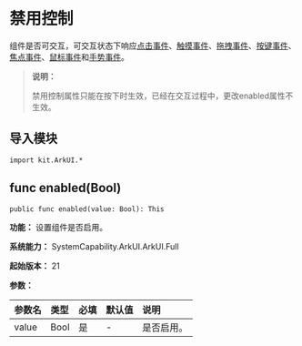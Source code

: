 # 禁用控制

组件是否可交互，可交互状态下响应[点击事件](./cj-universal-event-click.md#)、[触摸事件](./cj-universal-event-touch.md)、[拖拽事件](./cj-universal-event-drag.md)、[按键事件](./cj-universal-event-key.md)、[焦点事件](../../../application-dev/source_zh_cn/arkui-cj/cj-common-events-focus-event.md)、[鼠标事件](./cj-universal-event-mouse.md)和[手势事件](./cj-universal-gesture-bind.md)。

> **说明：**
>
> 禁用控制属性只能在按下时生效，已经在交互过程中，更改enabled属性不生效。

## 导入模块

```cangjie
import kit.ArkUI.*
```

## func enabled(Bool)

```cangjie
public func enabled(value: Bool): This
```

**功能：** 设置组件是否启用。

**系统能力：** SystemCapability.ArkUI.ArkUI.Full

**起始版本：** 21

**参数：**

|参数名|类型|必填|默认值|说明|
|:---|:---|:---|:---|:---|
|value|Bool|是|-|是否启用。|

